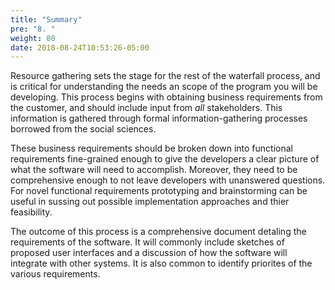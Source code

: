 ```yaml
---
title: "Summary"
pre: "8. "
weight: 80
date: 2018-08-24T10:53:26-05:00
---
```

Resource gathering sets the stage for the rest of the waterfall process, and is critical for understanding the needs an scope of the program you will be developing.  This process begins with obtaining business requirements from the customer, and should include input from _all_ stakeholders.  This information is gathered through formal information-gathering processes borrowed from the social sciences.

These business requirements should be broken down into functional requirements fine-grained enough to give the developers a clear picture of what the software will need to accomplish.  Moreover, they need to be comprehensive enough to not leave developers with unanswered questions. For novel functional requirements prototyping and brainstorming can be useful in sussing out possible implementation approaches and thier feasibility.

The outcome of this process is a comprehensive document detaling the requirements of the software. It will commonly include sketches of proposed user interfaces and a discussion of how the software will integrate with other systems. It is also common to identify priorites of the various requirements.